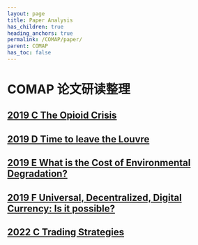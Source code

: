 ```yaml
---
layout: page
title: Paper Analysis
has_children: true
heading_anchors: true
permalink: /COMAP/paper/
parent: COMAP
has_toc: false
---
```


# COMAP 论文研读整理

## [2019 C The Opioid Crisis](/COMAP/paper/2019C)

## [2019 D Time to leave the Louvre](/COMAP/paper/2019D)

## [2019 E What is the Cost of Environmental Degradation?](/COMAP/paper/2019E)

## [2019 F Universal, Decentralized, Digital Currency: Is it possible?](/COMAP/paper/2019F)

## [2022 C Trading Strategies](/COMAP/paper/2022C)
